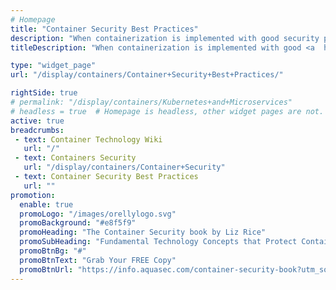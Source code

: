 ```yaml
---
# Homepage
title: "Container Security Best Practices"
description: "When containerization is implemented with good security practices, containers can offer better application security rather than a VM only solution. This page gathers resources about basic tips, Docker security best practices and Kubernetes security best practices."
titleDescription: "When containerization is implemented with good <a  href='/display/containers/Container+Security+Best+Practices'>security</a> practices, containers can offer better application security rather than a <a href='/display/containers/Containers+vs+Virtual+Machines'>VM</a> only solution. This page gathers resources about basic tips, <a href='https://blog.aquasec.com/docker-security-best-practices' target='_blank'>Docker security</a> best practices and Kubernetes security best practices." 

type: "widget_page"
url: "/display/containers/Container+Security+Best+Practices/" 

rightSide: true 
# permalink: "/display/containers/Kubernetes+and+Microservices"
# headless = true  # Homepage is headless, other widget pages are not.
active: true
breadcrumbs:
 - text: Container Technology Wiki
   url: "/"
 - text: Containers Security
   url: "/display/containers/Container+Security"
 - text: Container Security Best Practices
   url: ""
promotion:
  enable: true
  promoLogo: "/images/orellylogo.svg"
  promoBackground: "#e8f5f9"
  promoHeading: "The Container Security book by Liz Rice"
  promoSubHeading: "Fundamental Technology Concepts that Protect Containerized Applications"
  promoBtnBg: "#"
  promoBtnText: "Grab Your FREE Copy"
  promoBtnUrl: "https://info.aquasec.com/container-security-book?utm_source=wiki"
---
```



